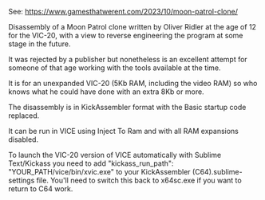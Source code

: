 See: https://www.gamesthatwerent.com/2023/10/moon-patrol-clone/

Disassembly of a Moon Patrol clone written by Oliver Ridler at the age of 12 for the VIC-20, with a view to reverse engineering the program at some stage in the future.

It was rejected by a publisher but nonetheless is an excellent attempt for someone of that age working with the tools available at the time. 

It is for an unexpanded VIC-20 (5Kb RAM, including the video RAM) so who knows what he could have done with an extra 8Kb or more. 

The disassembly is in KickAssembler format with the Basic startup code replaced. 

It can be run in VICE using Inject To Ram and with all RAM expansions disabled. 

To launch the VIC-20 version of VICE automatically with Sublime Text/Kickass you need to add "kickass_run_path": "YOUR_PATH/vice/bin/xvic.exe" to your KickAssembler (C64).sublime-settings file. You'll need to switch this back to x64sc.exe if you want to return to C64 work.






